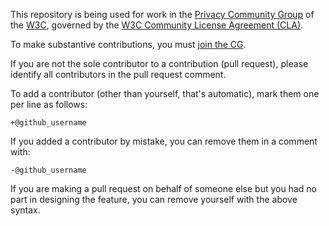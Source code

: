This repository is being used for work in the
[Privacy Community Group](https://privacycg.github.io) of the
[W3C](https://www.w3.org/), governed by the
[W3C Community License Agreement (CLA)](http://www.w3.org/community/about/agreements/cla/).

To make substantive contributions, you must
[join the CG](https://www.w3.org/community/privacycg/join).

If you are not the sole contributor to a contribution (pull request),
please identify all contributors in the pull request comment.

To add a contributor (other than yourself, that's automatic), mark them
one per line as follows:

```
+@github_username
```

If you added a contributor by mistake, you can remove them in a comment
with:

```
-@github_username
```

If you are making a pull request on behalf of someone else but you had
no part in designing the feature, you can remove yourself with the above
syntax.
